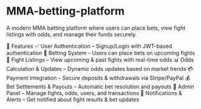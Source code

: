 # MMA-betting-platform

A modern MMA betting platform where users can place bets, view fight listings with odds, and manage their funds securely.

🚀 Features
✅ User Authentication – Signup/Login with JWT-based authentication
🎲 Betting System – Users can place bets on upcoming fights
📅 Fight Listings – View upcoming & past fights with real-time odds
📊 Odds Calculation & Updates – Dynamic odds updates based on market trends
💳 Payment Integration – Secure deposits & withdrawals via Stripe/PayPal
💰 Bet Settlements & Payouts – Automatic bet resolution and payouts
🔧 Admin Panel – Manage fights, odds, users, and transactions
🔔 Notifications & Alerts – Get notified about fight results & bet updates

